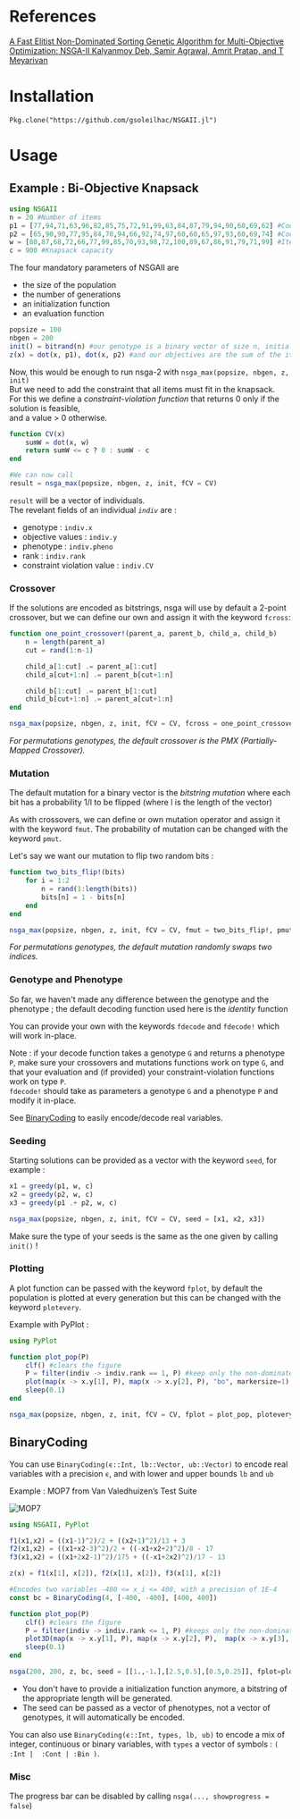 # References 

[A Fast Elitist Non-Dominated Sorting Genetic Algorithm for Multi-Objective Optimization: NSGA-II 
Kalyanmoy Deb, Samir Agrawal, Amrit Pratap, and T Meyarivan](https://pdfs.semanticscholar.org/59a3/fea1f38c5dd661cc5bfec50add2c2f881454.pdf)


# Installation

```
Pkg.clone("https://github.com/gsoleilhac/NSGAII.jl")
```

# Usage

## Example : Bi-Objective Knapsack

```julia
using NSGAII
n = 20 #Number of items
p1 = [77,94,71,63,96,82,85,75,72,91,99,63,84,87,79,94,90,60,69,62] #Coeffs objective 1
p2 = [65,90,90,77,95,84,70,94,66,92,74,97,60,60,65,97,93,60,69,74] #Coeffs objective 2
w = [80,87,68,72,66,77,99,85,70,93,98,72,100,89,67,86,91,79,71,99] #Items weights
c = 900 #Knapsack capacity
```

The four mandatory parameters of NSGAII are 
* the size of the population
* the number of generations
* an initialization function
* an evaluation function

```julia
popsize = 100
nbgen = 200
init() = bitrand(n) #our genotype is a binary vector of size n, initialized randomly:
z(x) = dot(x, p1), dot(x, p2) #and our objectives are the sum of the items we pick
```
Now, this would be enough to run nsga-2 with
`nsga_max(popsize, nbgen, z, init)`  
But we need to add the constraint that all items must fit in the knapsack.  
For this we define a *constraint-violation function* that returns 0 only if the solution is feasible,  
and a value > 0 otherwise.

```julia
function CV(x)
    sumW = dot(x, w)
    return sumW <= c ? 0 : sumW - c
end

#We can now call
result = nsga_max(popsize, nbgen, z, init, fCV = CV)
```

`result` will be a vector of individuals.  
The revelant fields of an individual *`indiv`* are :
* genotype : `indiv.x`
* objective values : `indiv.y`
* phenotype : `indiv.pheno`
* rank : `indiv.rank`
* constraint violation value : `indiv.CV`

### Crossover

If the solutions are encoded as bitstrings, nsga will use by default a 2-point crossover, but we can define our own and assign it with the keyword `fcross`:

```julia
function one_point_crossover!(parent_a, parent_b, child_a, child_b)
    n = length(parent_a)
    cut = rand(1:n-1)

    child_a[1:cut] .= parent_a[1:cut]
    child_a[cut+1:n] .= parent_b[cut+1:n]

    child_b[1:cut] .= parent_b[1:cut]
    child_b[cut+1:n] .= parent_a[cut+1:n]
end

nsga_max(popsize, nbgen, z, init, fCV = CV, fcross = one_point_crossover!)
```

*For permutations genotypes, the default crossover is the PMX (Partially-Mapped Crossover).*

### Mutation

The default mutation for a binary vector is the *bitstring mutation* where each bit has a probability 1/l to be flipped (where l is the length of the vector)

As with crossovers, we can define or own mutation operator and assign it with the keyword `fmut`. The probability of mutation can be changed with the keyword `pmut`.

Let's say we want our mutation to flip two random bits :

```julia
function two_bits_flip!(bits)
    for i = 1:2
        n = rand(1:length(bits))
        bits[n] = 1 - bits[n]
    end
end

nsga_max(popsize, nbgen, z, init, fCV = CV, fmut = two_bits_flip!, pmut = 0.2)
```

*For permutations genotypes, the default mutation randomly swaps two indices.*

### Genotype and Phenotype

So far, we haven't made any difference between the genotype and the phenotype ; the default decoding function used here is the *identity* function

You can provide your own with the keywords `fdecode` and `fdecode!` which will work in-place.

Note : if your decode function takes a genotype `G` and returns a phenotype `P`, make sure your crossovers and mutations functions work on type `G`, and that your evaluation and (if provided) your constraint-violation  functions work on type `P`.  
`fdecode!` should take as parameters a genotype `G` and a phenotype `P` and modify it in-place.

See [BinaryCoding](https://github.com/gsoleilhac/NSGAII.jl#binarycoding) to easily encode/decode real variables.


### Seeding

Starting solutions can be provided as a vector with the keyword `seed`, for example : 

```julia
x1 = greedy(p1, w, c)
x2 = greedy(p2, w, c)
x3 = greedy(p1 .+ p2, w, c)

nsga_max(popsize, nbgen, z, init, fCV = CV, seed = [x1, x2, x3])
```

Make sure the type of your seeds is the same as the one given by calling `init()` !

### Plotting

A plot function can be passed with the keyword `fplot`, by default the population is plotted at every generation but this can be changed with the keyword `plotevery`.

Example with PyPlot : 
```julia
using PyPlot

function plot_pop(P)
    clf() #clears the figure
    P = filter(indiv -> indiv.rank == 1, P) #keep only the non-dominated solutions
    plot(map(x -> x.y[1], P), map(x -> x.y[2], P), "bo", markersize=1)
    sleep(0.1)
end

nsga_max(popsize, nbgen, z, init, fCV = CV, fplot = plot_pop, plotevery = 5)
```

## BinaryCoding

You can use `BinaryCoding(ϵ::Int, lb::Vector, ub::Vector)` to encode real variables with a precision `ϵ`, and with lower and upper bounds `lb` and `ub`

Example : MOP7 from Van Valedhuizen’s Test Suite  

![MOP7](https://raw.githubusercontent.com/gsoleilhac/NSGAII.jl/master/MOP7.png "MOP7")

```julia 
using NSGAII, PyPlot

f1(x1,x2) = ((x1-1)^2)/2 + ((x2+1)^2)/13 + 3
f2(x1,x2) = ((x1+x2-3)^2)/2 + ((-x1+x2+2)^2)/8 - 17
f3(x1,x2) = ((x1+2x2-1)^2)/175 + ((-x1+2x2)^2)/17 - 13

z(x) = f1(x[1], x[2]), f2(x[1], x[2]), f3(x[1], x[2])

#Encodes two variables -400 <= x_i <= 400, with a precision of 1E-4
const bc = BinaryCoding(4, [-400, -400], [400, 400]) 

function plot_pop(P)
    clf() #clears the figure
    P = filter(indiv -> indiv.rank <= 1, P) #keeps only the non-dominated solutions
    plot3D(map(x -> x.y[1], P), map(x -> x.y[2], P),  map(x -> x.y[3], P), "bo", markersize=1)
    sleep(0.1)
end

nsga(200, 200, z, bc, seed = [[1.,-1.],[2.5,0.5],[0.5,0.25]], fplot=plot_pop, plotevery=1)
```

* You don't have to provide a initialization function anymore, a bitstring of the appropriate length will be generated.
* The seed can be passed as a vector of phenotypes, not a vector of genotypes, it will automatically be encoded.

You can also use `BinaryCoding(ϵ::Int, types, lb, ub)` to encode a mix of integer, continuous or binary variables, with `types` a vector of symbols : `( :Int |  :Cont | :Bin )`.

### Misc

The progress bar can be disabled by calling `nsga(..., showprogress = false`)




